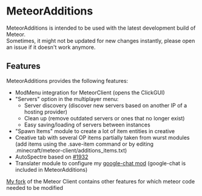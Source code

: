 # MeteorAdditions
MeteorAdditions is intended to be used with the latest development build of Meteor.\
Sometimes, it might not be updated for new changes instantly, please open an issue if it doesn't work anymore.

## Features
MeteorAdditions provides the following features:
- ModMenu integration for MeteorClient (opens the ClickGUI)
- "Servers" option in the multiplayer menu:
  - Server discovery (discover new servers based on another IP of a hosting provider)
  - Clean up (remove outdated servers or ones that no longer exist)
  - Easy saving/loading of servers between instances
- "Spawn Items" module to create a lot of item entities in creative
- Creative tab with several OP items partially taken from wurst modules (add items using the .save-item command or by editing .minecraft/meteor-client/additions_items.txt)
- AutoSpectre based on [#1932](https://github.com/MeteorDevelopment/meteor-client/pull/1932)
- Translater module to configure my [google-chat mod](https://gitlab.com/jfmods/googlechat) (google-chat is included in MeteorAdditions)

[My fork](https://github.com/JFronny/meteor-client) of the Meteor Client contains other features for which meteor code needed to be modified